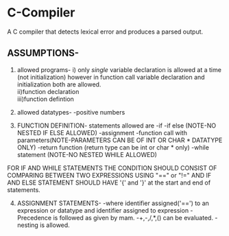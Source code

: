 # C-Compiler
A C compiler that detects lexical error and produces a parsed output.
## ASSUMPTIONS-
1. allowed programs-
i) only *single* variable declaration is allowed at a time (not initialization) however in function call variable declaration and initialization both are allowed.<br />
ii)function declaration<br />
iii)function defintion<br />

2. allowed datatypes-
   -positive numbers 

3. FUNCTION DEFINITION- statements allowed are 
   -if
   -if else (NOTE-NO NESTED IF ELSE ALLOWED)
   -assignment 
   -function call with parameters(NOTE-PARAMETERS CAN BE OF INT OR CHAR * DATATYPE ONLY) 
   -return function (return type can be int or char * only)
   -while statement (NOTE-NO NESTED WHILE ALLOWED)

FOR IF AND WHILE STATEMENTS THE CONDITION SHOULD CONSIST OF COMPARING BETWEEN TWO EXPRESSIONS USING "==" or "!=" AND IF AND ELSE STATEMENT SHOULD HAVE '{' and '}' at the start and end of statements.
 
4. ASSIGNMENT STATEMENTS-
   -where identifier assigned('==') to an expression or datatype and identifier assigned to expression
   -Precedence is followed as given by mam.
   -+,-,/,*,() can be evaluated.
   -nesting is allowed.
